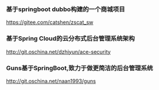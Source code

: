 ### 基于springboot dubbo构建的一个商城项目
https://gitee.com/catshen/zscat_sw

### 基于Spring Cloud的云分布式后台管理系统架构
http://git.oschina.net/dzhiyun/ace-security

### Guns基于SpringBoot,致力于做更简洁的后台管理系统
http://git.oschina.net/naan1993/guns